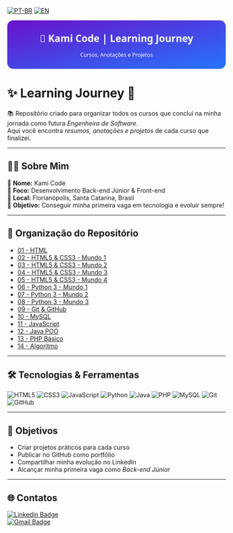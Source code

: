 [![PT-BR](https://img.shields.io/badge/🌎_Português-blue?style=for-the-badge)](README.pt-BR.md)
[![EN](https://img.shields.io/badge/🌍_English-red?style=for-the-badge)](README.md)

<svg xmlns="http://www.w3.org/2000/svg" width="900" height="200" viewBox="0 0 900 200">
  <defs>
    <linearGradient id="grad" x1="0%" y1="0%" x2="100%" y2="100%">
      <stop offset="0%" style="stop-color:#6a11cb;stop-opacity:1"/>
      <stop offset="100%" style="stop-color:#2575fc;stop-opacity:1"/>
    </linearGradient>
  </defs>
  <rect width="900" height="200" rx="25" fill="url(#grad)"/>
  
  <text x="50%" y="45%" font-family="Segoe UI, sans-serif" font-size="40" fill="white" text-anchor="middle" font-weight="bold">
    🚀 Kami Code | Learning Journey
  </text>
  <text x="50%" y="75%" font-family="Segoe UI, sans-serif" font-size="22" fill="white" text-anchor="middle">
    Cursos, Anotações e Projetos
  </text>
</svg>


# ✨ Learning Journey 🚀

📚 Repositório criado para organizar todos os cursos que concluí na minha jornada como futura *Engenheira de Software*.  
Aqui você encontra *resumos, anotações e projetos* de cada curso que finalizei.  

---

## 👩‍💻 Sobre Mim  

🌟 **Nome:** Kami Code  
🎯 **Foco:** Desenvolvimento Back-end Júnior & Front-end  
📍 **Local:** Florianópolis, Santa Catarina, Brasil  
🚀 **Objetivo:** Conseguir minha primeira vaga em tecnologia e evoluir sempre!  

---

## 📂 Organização do Repositório

- [01 - HTML](./01-html)  
- [02 - HTML5 & CSS3 - Mundo 1](./02-html5-css3-mundo1)  
- [03 - HTML5 & CSS3 - Mundo 2](./03-html5-css3-mundo2)  
- [04 - HTML5 & CSS3 - Mundo 3](./04-html5-css3-mundo3)  
- [05 - HTML5 & CSS3 - Mundo 4](./05-html5-css3-mundo4)    
- [06 - Python 3 - Mundo 1](./07-python3-mundo1)  
- [07 - Python 3 - Mundo 2](./08-python3-mundo2)  
- [08 - Python 3 - Mundo 3](./09-python3-mundo3)  
- [09 - Git & GitHub](./10-git-github)  
- [10 - MySQL](./11-mysql)  
- [11 - JavaScript](./12-javascript)  
- [12 - Java POO](./13-java-poo)  
- [13 - PHP Básico](./14-php-básico)  
- [14 - Algoritmo](./15-algoritmo)

---

## 🛠 Tecnologias & Ferramentas
![HTML5](https://img.shields.io/badge/HTML5-E34F26?style=for-the-badge&logo=html5&logoColor=white)
![CSS3](https://img.shields.io/badge/CSS3-1572B6?style=for-the-badge&logo=css3&logoColor=white)
![JavaScript](https://img.shields.io/badge/JavaScript-F7DF1E?style=for-the-badge&logo=javascript&logoColor=black)
![Python](https://img.shields.io/badge/Python-3776AB?style=for-the-badge&logo=python&logoColor=white)
![Java](https://img.shields.io/badge/Java-007396?style=for-the-badge&logo=java&logoColor=white)
![PHP](https://img.shields.io/badge/PHP-777BB4?style=for-the-badge&logo=php&logoColor=white)
![MySQL](https://img.shields.io/badge/MySQL-005C84?style=for-the-badge&logo=mysql&logoColor=white)
![Git](https://img.shields.io/badge/Git-F05032?style=for-the-badge&logo=git&logoColor=white)
![GitHub](https://img.shields.io/badge/GitHub-181717?style=for-the-badge&logo=github&logoColor=white)

---

## 🚀 Objetivos
- Criar projetos práticos para cada curso  
- Publicar no GitHub como portfólio  
- Compartilhar minha evolução no LinkedIn  
- Alcançar minha primeira vaga como *Back-end Júnior*  

---

## 🌐 Contatos
[![Linkedin Badge](https://img.shields.io/badge/-LinkedIn-blue?style=for-the-badge&logo=Linkedin&logoColor=white)](https://www.linkedin.com/in/kamicode)  
[![Gmail Badge](https://img.shields.io/badge/-Gmail-red?style=for-the-badge&logo=Gmail&logoColor=white)](mailto:kamicode25.dev@gmail.com)


